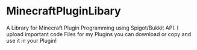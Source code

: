 # MinecraftPluginLibary

A Library for Minecraft Plugin Programming using Spigot/Bukkit API.
I upload important code Files for my Plugins you can download or copy and use it in your Plugin!
